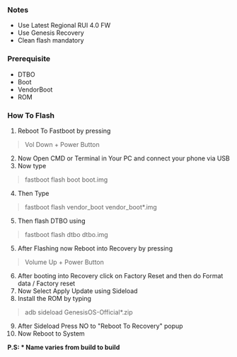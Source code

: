 ### Notes
- Use Latest Regional RUI 4.0 FW
- Use Genesis Recovery
- Clean flash mandatory

### Prerequisite
- DTBO
- Boot
- VendorBoot
- ROM

### How To Flash
1. Reboot To Fastboot by pressing
>Vol Down + Power Button

2. Now Open CMD or Terminal in Your PC and connect your phone via USB
3. Now type 
>fastboot flash boot boot.img

4. Then Type
>fastboot flash vendor_boot vendor_boot*.img

5. Then flash DTBO using
>fastboot flash dtbo dtbo.img

5. After Flashing now Reboot into Recovery by pressing
>Volume Up + Power Button

6. After booting into Recovery click on Factory Reset and then do Format data / Factory reset
7. Now Select Apply Update using Sideload
8. Install the ROM by typing
>adb sideload GenesisOS-Official*.zip

9. After Sideload Press NO to "Reboot To Recovery" popup
10. Now Reboot to System

**P.S: * Name varies from build to build**